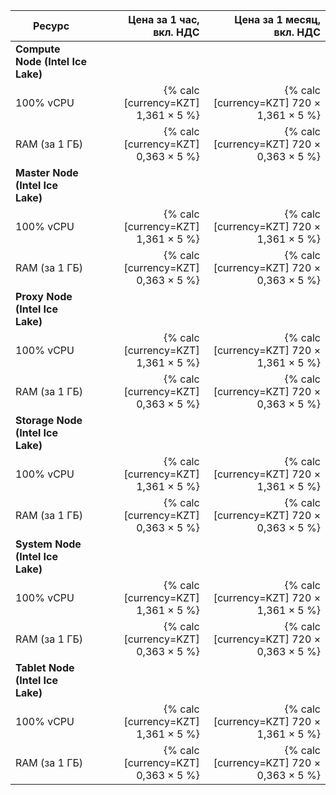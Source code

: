 | Ресурс        | Цена за 1 час,<br>вкл. НДС                           | Цена за 1 месяц,<br>вкл. НДС |
|---------------|-----------------------------------------------------:|-----------------------------:|
| **Compute Node (Intel Ice Lake)** |
| 100% vCPU     | {% calc [currency=KZT] 1,361 × 5 %} | {% calc [currency=KZT] 720 × 1,361 × 5 %} |
| RAM (за 1 ГБ) | {% calc [currency=KZT] 0,363 × 5 %}  | {% calc [currency=KZT] 720 × 0,363 × 5 %}  |
| **Master Node (Intel Ice Lake)** |
| 100% vCPU     | {% calc [currency=KZT] 1,361 × 5 %} | {% calc [currency=KZT] 720 × 1,361 × 5 %} |
| RAM (за 1 ГБ) | {% calc [currency=KZT] 0,363 × 5 %}  | {% calc [currency=KZT] 720 × 0,363 × 5 %}  |
| **Proxy Node (Intel Ice Lake)** |
| 100% vCPU     | {% calc [currency=KZT] 1,361 × 5 %} | {% calc [currency=KZT] 720 × 1,361 × 5 %} |
| RAM (за 1 ГБ) | {% calc [currency=KZT] 0,363 × 5 %}  | {% calc [currency=KZT] 720 × 0,363 × 5 %}  |
| **Storage Node (Intel Ice Lake)** |
| 100% vCPU     | {% calc [currency=KZT] 1,361 × 5 %} | {% calc [currency=KZT] 720 × 1,361 × 5 %} |
| RAM (за 1 ГБ) | {% calc [currency=KZT] 0,363 × 5 %}  | {% calc [currency=KZT] 720 × 0,363 × 5 %}  |
| **System Node (Intel Ice Lake)** |
| 100% vCPU     | {% calc [currency=KZT] 1,361 × 5 %} | {% calc [currency=KZT] 720 × 1,361 × 5 %} |
| RAM (за 1 ГБ) | {% calc [currency=KZT] 0,363 × 5 %}  | {% calc [currency=KZT] 720 × 0,363 × 5 %}  |
| **Tablet Node (Intel Ice Lake)** |
| 100% vCPU     | {% calc [currency=KZT] 1,361 × 5 %} | {% calc [currency=KZT] 720 × 1,361 × 5 %} |
| RAM (за 1 ГБ) | {% calc [currency=KZT] 0,363 × 5 %}  | {% calc [currency=KZT] 720 × 0,363 × 5 %}  |

